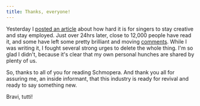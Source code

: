 ```yaml
---
title: Thanks, everyone!
---
```


Yesterday I [posted an article](/in-defence-of-singers/) about how hard it is for singers to stay creative and stay employed. Just over 24hrs later, close to 12,000 people have read it, and some have left some pretty brilliant and moving [comments](/in-defence-of-singers/#lower-jump). While I was writing it, I fought several strong urges to delete the whole thing. I'm so glad I didn't, because it's clear that my own personal hunches are shared by plenty of us.

So, thanks to all of you for reading Schmopera. And thank you all for assuring me, an inside informant, that this industry is ready for revival and ready to say something new.

Bravi, tutti!
